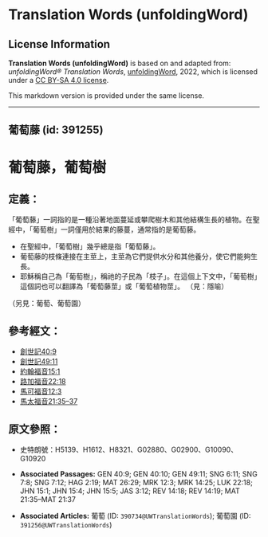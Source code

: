 # Translation Words (unfoldingWord)

## License Information

**Translation Words (unfoldingWord)** is based on and adapted from: _unfoldingWord® Translation Words_, [unfoldingWord](https://unfoldingword.org/utw), 2022, which is licensed under a [CC BY-SA 4.0 license](https://creativecommons.org/licenses/by-sa/4.0/legalcode.en).

This markdown version is provided under the same license.



--------------------------------

## 葡萄藤 (id: 391255)

葡萄藤，葡萄樹
=======

定義：
---

「葡萄藤」一詞指的是一種沿著地面蔓延或攀爬樹木和其他結構生長的植物。在聖經中，「葡萄樹」一詞僅用於結果的藤蔓，通常指的是葡萄藤。

* 在聖經中，「葡萄樹」幾乎總是指「葡萄藤」。
* 葡萄藤的枝條連接在主莖上，主莖為它們提供水分和其他養分，使它們能夠生長。
* 耶穌稱自己為「葡萄樹」，稱祂的子民為「枝子」。在這個上下文中，「葡萄樹」這個詞也可以翻譯為「葡萄藤莖」或「葡萄植物莖」。 （見：隱喻）

（另見：葡萄、葡萄園）

參考經文：
-----

* [創世記40:9](https://ref.ly/Gen40:9)
* [創世記](https://ref.ly/Gen40:9)[49:11](https://ref.ly/Gen49:11)
* [約翰福音15:1](https://ref.ly/John15:1)
* [路加福音22:18](https://ref.ly/Luke22:18)
* [馬可福音12:3](https://ref.ly/Mark12:3)
* [馬太福音21:35–37](https://ref.ly/Matt21:35-Matt21:37)

原文參照：
-----

* 史特朗號：H5139、H1612、H8321、G02880、G02900、G10090、G10920

* **Associated Passages:** GEN 40:9; GEN 40:10; GEN 49:11; SNG 6:11; SNG 7:8; SNG 7:12; HAG 2:19; MAT 26:29; MRK 12:3; MRK 14:25; LUK 22:18; JHN 15:1; JHN 15:4; JHN 15:5; JAS 3:12; REV 14:18; REV 14:19; MAT 21:35–MAT 21:37
* **Associated Articles:** 葡萄 (ID: `390734@UWTranslationWords`); 葡萄園 (ID: `391256@UWTranslationWords`)

